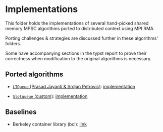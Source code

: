 # Implementations

This folder holds the implementations of several hand-picked shared memory MPSC algorithms ported to distributed context using MPI RMA.

Porting challenges & strategies are discussed further in these algorithms' folders.

Some have accompanying sections in the typst report to prove their correctness when modification to the original algorithms is necessary.

## Ported algorithms

- [`LTQueue` (Prasad Jayanti & Srdjan Petrovic)](/references/LTQueue/README.md): [implementation](/implementations/ltqueue)

- [`Slotqueue` (custom)](/implementations/slot-queue/README.md): [implementation](/implementations/slot-queue)

## Baselines

- Berkeley container library (bcl): [link](/implementations/bcl)
